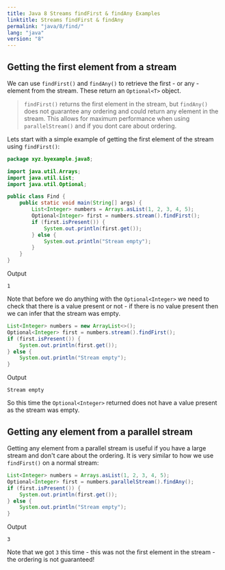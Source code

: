 ```yaml
---
title: Java 8 Streams findFirst & findAny Examples
linktitle: Streams findFirst & findAny
permalink: "java/8/find/"
lang: "java"
version: "8"
---
```



## Getting the first element from a stream
We can use `findFirst()` and `findAny()` to retrieve the first - or any - element
from the stream.  These return an `Optional<T>` object.

> `findFirst()` returns the first element in the stream, but `findAny()` does
> not guarantee any ordering and could return any element in the stream.  This
> allows for maximum performance when using `parallelStream()` and if you dont
> care about ordering.

Lets start with a simple example of getting the first element of the stream
using `findFirst()`:

```java
package xyz.byexample.java8;

import java.util.Arrays;
import java.util.List;
import java.util.Optional;

public class Find {
    public static void main(String[] args) {
        List<Integer> numbers = Arrays.asList(1, 2, 3, 4, 5);
        Optional<Integer> first = numbers.stream().findFirst();
        if (first.isPresent()) {
            System.out.println(first.get());
        } else {
            System.out.println("Stream empty");
        }
    }
}

```
Output
```
1
```
Note that before we do anything with the `Optional<Integer>` we need to check
that there is a value present or not - if there is no value present then we can
infer that the stream was empty.

```java
List<Integer> numbers = new ArrayList<>();
Optional<Integer> first = numbers.stream().findFirst();
if (first.isPresent()) {
    System.out.println(first.get());
} else {
    System.out.println("Stream empty");
}
```
Output
```
Stream empty
```
So this time the `Optional<Integer>` returned does not have a value present as
the stream was empty.

## Getting any element from a parallel stream
Getting any element from a parallel stream is useful if you have a large stream
and don't care about the ordering.  It is very similar to how we use `findFirst()`
on a normal stream:

```java
List<Integer> numbers = Arrays.asList(1, 2, 3, 4, 5);
Optional<Integer> first = numbers.parallelStream().findAny();
if (first.isPresent()) {
    System.out.println(first.get());
} else {
    System.out.println("Stream empty");
}
```
Output
```
3
```
Note that we got `3` this time - this was not the first element in the stream - 
the ordering is not guaranteed!